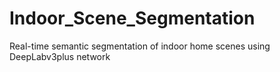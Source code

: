 # Indoor_Scene_Segmentation
Real-time semantic segmentation of indoor home scenes using DeepLabv3plus network
